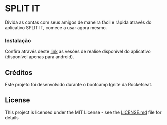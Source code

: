 # SPLIT IT

Divida as contas com seus amigos de maneira fácil e rápida através do aplicativo SPLIT IT, comece a usar agora mesmo.

### Instalação

Confira através deste [link]('https://github.com/Ispx/split.it/releases') as vesões de realise disponível do aplicativo (disponível apenas para android).

## Créditos

Este projeto foi desenvolvido durante o bootcamp Ignite da Rocketseat.

## License

This project is licensed under the MIT License - see the [LICENSE.md](LICENSE.md) file for details
